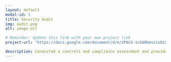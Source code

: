 ```yaml
---
layout: default
modal-id: 1
title: Security Audit
img: audit.png
alt: image-alt

# Reminder: Update this link with your own project link
project-url: "https://docs.google.com/document/d/e/2PACX-1vS8Dbmvzix8zXhWOwXW3aZZ6SlUUWPpzpx0udInmqfsL6CcTr16K3KB8ymVwokBiS5oTlpenJ-UFGad/pub"

description: Conducted a controls and compliance assessment and provided recommendations to company stakeholders to mitigate risks and avoid fines based on best practices for NIST CSF, PCI DSS, GDPR, SOC 1 & SOC 2.
---
```

